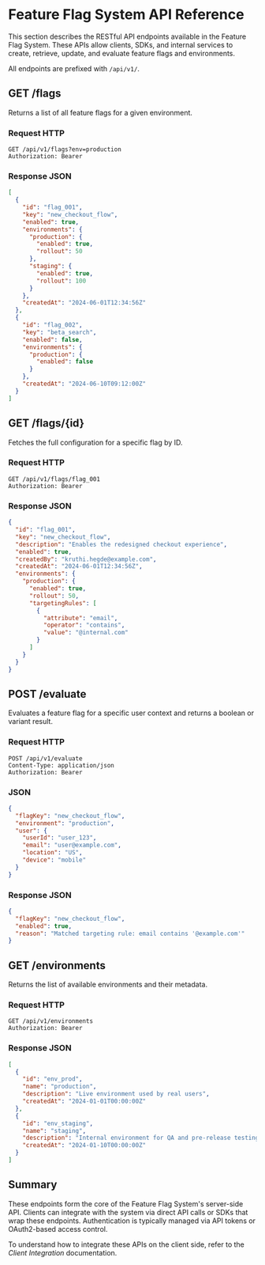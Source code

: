 # Feature Flag System API Reference

This section describes the RESTful API endpoints available in the Feature Flag System. These APIs allow clients, SDKs, and internal services to create, retrieve, update, and evaluate feature flags and environments.

All endpoints are prefixed with `/api/v1/`.

## GET /flags
Returns a list of all feature flags for a given environment.

### Request HTTP
```
GET /api/v1/flags?env=production
Authorization: Bearer
```

### Response JSON
```json
[
  {
    "id": "flag_001",
    "key": "new_checkout_flow",
    "enabled": true,
    "environments": {
      "production": {
        "enabled": true,
        "rollout": 50
      },
      "staging": {
        "enabled": true,
        "rollout": 100
      }
    },
    "createdAt": "2024-06-01T12:34:56Z"
  },
  {
    "id": "flag_002",
    "key": "beta_search",
    "enabled": false,
    "environments": {
      "production": {
        "enabled": false
      }
    },
    "createdAt": "2024-06-10T09:12:00Z"
  }
]
```

## GET /flags/{id}
Fetches the full configuration for a specific flag by ID.

### Request HTTP
```
GET /api/v1/flags/flag_001
Authorization: Bearer
```

### Response JSON
```json
{
  "id": "flag_001",
  "key": "new_checkout_flow",
  "description": "Enables the redesigned checkout experience",
  "enabled": true,
  "createdBy": "kruthi.hegde@example.com",
  "createdAt": "2024-06-01T12:34:56Z",
  "environments": {
    "production": {
      "enabled": true,
      "rollout": 50,
      "targetingRules": [
        {
          "attribute": "email",
          "operator": "contains",
          "value": "@internal.com"
        }
      ]
    }
  }
}
```

## POST /evaluate
Evaluates a feature flag for a specific user context and returns a boolean or variant result.

### Request HTTP
```
POST /api/v1/evaluate
Content-Type: application/json
Authorization: Bearer
```

### JSON
```json
{
  "flagKey": "new_checkout_flow",
  "environment": "production",
  "user": {
    "userId": "user_123",
    "email": "user@example.com",
    "location": "US",
    "device": "mobile"
  }
}
```

### Response JSON
```json
{
  "flagKey": "new_checkout_flow",
  "enabled": true,
  "reason": "Matched targeting rule: email contains '@example.com'"
}
```

## GET /environments
Returns the list of available environments and their metadata.

### Request HTTP
```
GET /api/v1/environments
Authorization: Bearer
```

### Response JSON
```json
[
  {
    "id": "env_prod",
    "name": "production",
    "description": "Live environment used by real users",
    "createdAt": "2024-01-01T00:00:00Z"
  },
  {
    "id": "env_staging",
    "name": "staging",
    "description": "Internal environment for QA and pre-release testing",
    "createdAt": "2024-01-10T00:00:00Z"
  }
]
```

## Summary
These endpoints form the core of the Feature Flag System's server-side API. Clients can integrate with the system via direct API calls or SDKs that wrap these endpoints. Authentication is typically managed via API tokens or OAuth2-based access control.

To understand how to integrate these APIs on the client side, refer to the *Client Integration* documentation.
